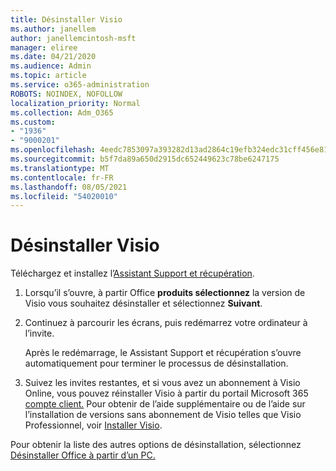```yaml
---
title: Désinstaller Visio
ms.author: janellem
author: janellemcintosh-msft
manager: eliree
ms.date: 04/21/2020
ms.audience: Admin
ms.topic: article
ms.service: o365-administration
ROBOTS: NOINDEX, NOFOLLOW
localization_priority: Normal
ms.collection: Adm_O365
ms.custom:
- "1936"
- "9000201"
ms.openlocfilehash: 4eedc7853097a393282d13ad2864c19efb324edc31cff456e815180133dd30f1
ms.sourcegitcommit: b5f7da89a650d2915dc652449623c78be6247175
ms.translationtype: MT
ms.contentlocale: fr-FR
ms.lasthandoff: 08/05/2021
ms.locfileid: "54020010"
---
```

# <a name="uninstall-visio"></a>Désinstaller Visio

Téléchargez et installez l’[Assistant Support et récupération](https://aka.ms/SARA-OfficeUninstall-Alchemy).
  
1. Lorsqu’il s’ouvre, à partir Office **produits sélectionnez** la version de Visio vous souhaitez désinstaller et sélectionnez **Suivant**. 
    
2. Continuez à parcourir les écrans, puis redémarrez votre ordinateur à l’invite.
    
    Après le redémarrage, le Assistant Support et récupération s’ouvre automatiquement pour terminer le processus de désinstallation.
    
3. Suivez les invites restantes, et si vous avez un abonnement à Visio Online, vous pouvez réinstaller Visio à partir du portail Microsoft 365 [compte client.](https://portal.office.com/account#installs) Pour obtenir de l’aide supplémentaire ou de l’aide sur l’installation de versions sans abonnement de Visio telles que Visio Professionnel, voir [Installer Visio](https://support.office.com/article/f98f21e3-aa02-4827-9167-ddab5b025710?wt.mc_id=OfficeAdm_ClientDIA_Alchemy1936). 
    
Pour obtenir la liste des autres options de désinstallation, sélectionnez [Désinstaller Office à partir d’un PC.](https://support.office.com/article/9dd49b83-264a-477a-8fcc-2fdf5dbf61d8?wt.mc_id=OfficeAdm_ClientDIA_Alchemy1936)